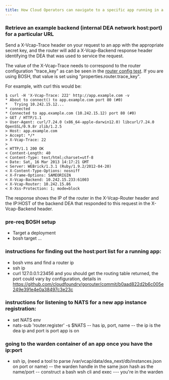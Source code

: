 ```yaml
---
title: How Cloud Operators can navigate to a specific app running in a Warden container
---
```

### Retrieve an example backend (internal DEA network host:port) for a particular URL

Send a X-Vcap-Trace header on your request to an app with the appropriate secret key, and the router will add a X-Vcap-Backend response header identifying the DEA that was used to service the request.

The value of the X-Vcap-Trace needs to correspond to the router configuration "trace_key" as can be seen in the [router config test](https://github.com/cloudfoundry/gorouter/blob/58f54267c43eb52e01b531ee51281f7d48408f3e/src/router/config/config_test.go#L101). If you are using BOSH, that value is set using "properties.router.trace_key".

For example, with curl this would be:

```
$ curl -H 'X-Vcap-Trace: 222' http://app.example.com -v
* About to connect() to app.example.com port 80 (#0)
*   Trying 10.242.15.12...
* connected
* Connected to app.example.com (10.242.15.12) port 80 (#0)
> GET / HTTP/1.1
> User-Agent: curl/7.24.0 (x86_64-apple-darwin12.0) libcurl/7.24.0 OpenSSL/0.9.8r zlib/1.2.5
> Host: app.example.com
> Accept: */*
> X-Vcap-Trace: 22
> 
< HTTP/1.1 200 OK
< Content-Length: 40
< Content-Type: text/html;charset=utf-8
< Date: Sat, 16 Mar 2013 14:17:21 GMT
< Server: WEBrick/1.3.1 (Ruby/1.9.2/2012-04-20)
< X-Content-Type-Options: nosniff
< X-Frame-Options: SAMEORIGIN
< X-Vcap-Backend: 10.242.15.233:61003
< X-Vcap-Router: 10.242.15.86
< X-Xss-Protection: 1; mode=block
```
The response shows the IP of the router in the X-Vcap-Router header and the IP:HOST of the backend DEA that responded to this request in the X-Vcap-Backend header.

### pre-req BOSH setup

- Target a deployment
- bosh target ...

### instructions for finding out the host:port list for a running app:

- bosh vms and find a router ip
- ssh ip
- curl 127.0.0.1:23456 and you should get the routing table returned, the port could vary by configuration, details in https://github.com/cloudfoundry/gorouter/commit/b0aad822d2b6c005e249e391e4e0a38497c3e23c

### instructions for listening to NATS for a new app instance registration:

- set NATS env 
- nats-sub 'router.register' -s $NATS
-- has ip, port, name
-- the ip is the dea ip and port is port app is on

### going to the warden container of an app once you have the ip:port 

- ssh ip, (need a tool to parse /var/vcap/data/dea_next/db/instances.json on port or name)
-- the warden handle in the same json hash as the name/port
-- construct a bash wsh cli and exec
--- you're in the warden
